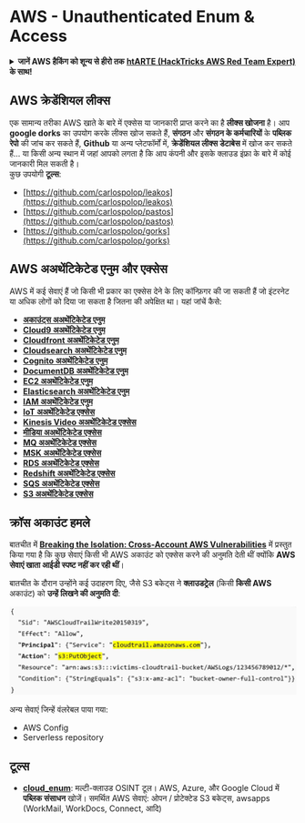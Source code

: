 # AWS - Unauthenticated Enum & Access

<details>

<summary><strong>जानें AWS हैकिंग को शून्य से हीरो तक</strong> <a href="https://training.hacktricks.xyz/courses/arte"><strong>htARTE (HackTricks AWS Red Team Expert)</strong></a> <strong>के साथ!</strong></summary>

HackTricks का समर्थन करने के अन्य तरीके:

* यदि आप अपनी **कंपनी का विज्ञापन HackTricks में देखना चाहते हैं** या **HackTricks को PDF में डाउनलोड करना चाहते हैं** तो [**सब्सक्रिप्शन प्लान्स देखें**](https://github.com/sponsors/carlospolop)!
* [**आधिकारिक PEASS और HackTricks स्वैग**](https://peass.creator-spring.com) प्राप्त करें
* [**The PEASS Family**](https://opensea.io/collection/the-peass-family) की खोज करें, हमारा विशेष [**NFTs**](https://opensea.io/collection/the-peass-family) संग्रह
* **शामिल हों** 💬 [**डिस्कॉर्ड समूह**](https://discord.gg/hRep4RUj7f) या [**टेलीग्राम समूह**](https://t.me/peass) या हमें **ट्विटर** पर **फॉलो** करें 🐦 [**@hacktricks\_live**](https://twitter.com/hacktricks\_live)**.**
* **हैकिंग ट्रिक्स साझा करें, HackTricks** के [**HackTricks**](https://github.com/carlospolop/hacktricks) और [**HackTricks Cloud**](https://github.com/carlospolop/hacktricks-cloud) github repos में PRs सबमिट करके।

</details>

## AWS क्रेडेंशियल लीक्स

एक सामान्य तरीका AWS खाते के बारे में एक्सेस या जानकारी प्राप्त करने का है **लीक्स खोजना** है। आप **google dorks** का उपयोग करके लीक्स खोज सकते हैं, **संगठन** और **संगठन के कर्मचारियों** के **पब्लिक रेपो** की जांच कर सकते हैं, **Github** या अन्य प्लेटफॉर्मों में, **क्रेडेंशियल लीक्स डेटाबेस** में खोज कर सकते हैं... या किसी अन्य स्थान में जहां आपको लगता है कि आप कंपनी और इसके क्लाउड इंफ्रा के बारे में कोई जानकारी मिल सकती है।\
कुछ उपयोगी **टूल्स**:

* [https://github.com/carlospolop/leakos](https://github.com/carlospolop/leakos)
* [https://github.com/carlospolop/pastos](https://github.com/carlospolop/pastos)
* [https://github.com/carlospolop/gorks](https://github.com/carlospolop/gorks)

## AWS अअथेंटिकेटेड एनुम और एक्सेस

AWS में कई सेवाएं हैं जो किसी भी प्रकार का एक्सेस देने के लिए कॉन्फ़िगर की जा सकती हैं जो इंटरनेट या अधिक लोगों को दिया जा सकता है जितना की अपेक्षित था। यहां जांचें कैसे:

* [**अकाउंट्स अअथेंटिकेटेड एनुम**](aws-accounts-unauthenticated-enum.md)
* [**Cloud9 अअथेंटिकेटेड एनुम**](https://github.com/carlospolop/hacktricks-cloud/blob/in/pentesting-cloud/aws-security/aws-unauthenticated-enum-access/broken-reference/README.md)
* [**Cloudfront अअथेंटिकेटेड एनुम**](aws-cloudfront-unauthenticated-enum.md)
* [**Cloudsearch अअथेंटिकेटेड एनुम**](https://github.com/carlospolop/hacktricks-cloud/blob/in/pentesting-cloud/aws-security/aws-unauthenticated-enum-access/broken-reference/README.md)
* [**Cognito अअथेंटिकेटेड एनुम**](aws-cognito-unauthenticated-enum.md)
* [**DocumentDB अअथेंटिकेटेड एनुम**](aws-documentdb-enum.md)
* [**EC2 अअथेंटिकेटेड एनुम**](aws-ec2-unauthenticated-enum.md)
* [**Elasticsearch अअथेंटिकेटेड एनुम**](aws-elasticsearch-unauthenticated-enum.md)
* [**IAM अअथेंटिकेटेड एनुम**](aws-iam-and-sts-unauthenticated-enum.md)
* [**IoT अअथेंटिकेटेड एक्सेस**](aws-iot-unauthenticated-enum.md)
* [**Kinesis Video अअथेंटिकेटेड एक्सेस**](aws-kinesis-video-unauthenticated-enum.md)
* [**मीडिया अअथेंटिकेटेड एक्सेस**](aws-media-unauthenticated-enum.md)
* [**MQ अअथेंटिकेटेड एक्सेस**](aws-mq-unauthenticated-enum.md)
* [**MSK अअथेंटिकेटेड एक्सेस**](aws-msk-unauthenticated-enum.md)
* [**RDS अअथेंटिकेटेड एक्सेस**](aws-rds-unauthenticated-enum.md)
* [**Redshift अअथेंटिकेटेड एक्सेस**](aws-redshift-unauthenticated-enum.md)
* [**SQS अअथेंटिकेटेड एक्सेस**](aws-sqs-unauthenticated-enum.md)
* [**S3 अअथेंटिकेटेड एक्सेस**](aws-s3-unauthenticated-enum.md)

## क्रॉस अकाउंट हमले

बातचीत में [**Breaking the Isolation: Cross-Account AWS Vulnerabilities**](https://www.youtube.com/watch?v=JfEFIcpJ2wk) में प्रस्तुत किया गया है कि कुछ सेवाएं किसी भी AWS अकाउंट को एक्सेस करने की अनुमति देती थीं क्योंकि **AWS सेवाएं खाता आईडी स्पष्ट नहीं कर रही थीं**।

बातचीत के दौरान उन्होंने कई उदाहरण दिए, जैसे S3 बकेट्स ने **क्लाउडट्रेल** (किसी **किसी AWS** अकाउंट) को **उन्हें लिखने की अनुमति दी**:

![](<../../../.gitbook/assets/image (38) (1).png>)

अन्य सेवाएं जिन्हें वंलरेबल पाया गया:

* AWS Config
* Serverless repository

## टूल्स

* [**cloud\_enum**](https://github.com/initstring/cloud\_enum): मल्टी-क्लाउड OSINT टूल। AWS, Azure, और Google Cloud में **पब्लिक संसाधन** खोजें। समर्थित AWS सेवाएं: ओपन / प्रोटेक्टेड S3 बकेट्स, awsapps (WorkMail, WorkDocs, Connect, आदि)
